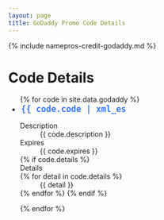 ```yaml
---
layout: page
title: GoDaddy Promo Code Details
---
```

{% include namepros-credit-godaddy.md %}

<h1>Code Details</h1>
<style type="text/css">
	.code {
		font-family: monospace;
		font-weight: bold;
		font-size: 1.2em;
		color: #3377ff;
		border: 0 none;
		outline: 0 none;
		width: auto;
		background: none transparent;
	}
</style>
<ul>
	{% for code in site.data.godaddy %}
		<li style="margin-bottom: .6em">
			<input class="code" type="text" onmouseover="this.focus();this.select();" onclick="this.select();" value="{{ code.code | xml_escape }}" readonly>
			<dl>
				<dt>Description</dt>
				<dd>{{ code.description }}</dd>
				<dt>Expires</dt>
				<dd>{{ code.expires }}</dd>
				{% if code.details %}
					<dt>Details</dt>
					{% for detail in code.details %}
						<dd class="newline">{{ detail }}</dd>
					{% endfor %}
				{% endif %}
			</dl>
		</li>
	{% endfor %}
</ul>